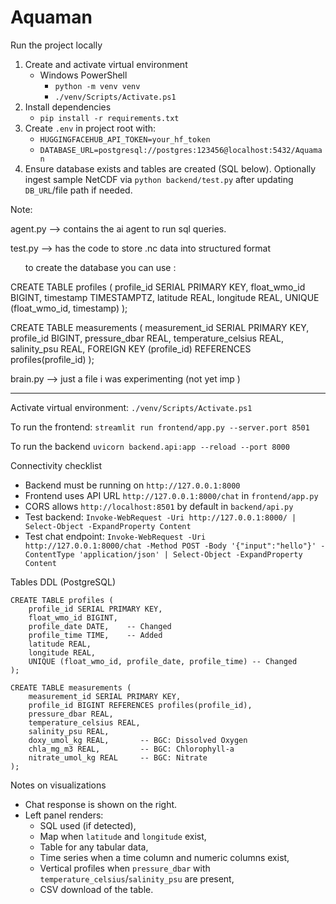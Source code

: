 # Aquaman

Run the project locally

1. Create and activate virtual environment
   - Windows PowerShell
     - `python -m venv venv`
     - `./venv/Scripts/Activate.ps1`
2. Install dependencies
   - `pip install -r requirements.txt`
3. Create `.env` in project root with:
   - `HUGGINGFACEHUB_API_TOKEN=your_hf_token`
   - `DATABASE_URL=postgresql://postgres:123456@localhost:5432/Aquaman`
4. Ensure database exists and tables are created (SQL below). Optionally ingest sample NetCDF via `python backend/test.py` after updating `DB_URL`/file path if needed.

Note: 

agent.py --> contains the ai agent to run sql queries.

test.py --> has the code to store .nc data into structured format
  <ul> to create the database you can use : </ul>
  CREATE TABLE profiles (
    profile_id SERIAL PRIMARY KEY, 
    float_wmo_id BIGINT,
    timestamp TIMESTAMPTZ, 
    latitude REAL,
    longitude REAL,
    UNIQUE (float_wmo_id, timestamp)
  );

  CREATE TABLE measurements (
      measurement_id SERIAL PRIMARY KEY, 
      profile_id BIGINT,
      pressure_dbar REAL,
      temperature_celsius REAL,
      salinity_psu REAL,
      FOREIGN KEY (profile_id) REFERENCES profiles(profile_id)
  );

brain.py --> just a file i was experimenting (not yet imp )

----------------------------------------------------------------------------------------

Activate virtual environment:
`./venv/Scripts/Activate.ps1`

To run the frontend:
`streamlit run frontend/app.py --server.port 8501`

To run the backend 
`uvicorn backend.api:app --reload --port 8000`

Connectivity checklist
- Backend must be running on `http://127.0.0.1:8000`
- Frontend uses API URL `http://127.0.0.1:8000/chat` in `frontend/app.py`
- CORS allows `http://localhost:8501` by default in `backend/api.py`
- Test backend: `Invoke-WebRequest -Uri http://127.0.0.1:8000/ | Select-Object -ExpandProperty Content`
- Test chat endpoint: `Invoke-WebRequest -Uri http://127.0.0.1:8000/chat -Method POST -Body '{"input":"hello"}' -ContentType 'application/json' | Select-Object -ExpandProperty Content`

Tables DDL (PostgreSQL)
```
CREATE TABLE profiles (
    profile_id SERIAL PRIMARY KEY,
    float_wmo_id BIGINT,
    profile_date DATE,    -- Changed
    profile_time TIME,    -- Added
    latitude REAL,
    longitude REAL,
    UNIQUE (float_wmo_id, profile_date, profile_time) -- Changed
);

CREATE TABLE measurements (
    measurement_id SERIAL PRIMARY KEY,
    profile_id BIGINT REFERENCES profiles(profile_id),
    pressure_dbar REAL,
    temperature_celsius REAL,
    salinity_psu REAL,
    doxy_umol_kg REAL,       -- BGC: Dissolved Oxygen
    chla_mg_m3 REAL,         -- BGC: Chlorophyll-a
    nitrate_umol_kg REAL     -- BGC: Nitrate
);
```

Notes on visualizations
- Chat response is shown on the right.
- Left panel renders:
  - SQL used (if detected),
  - Map when `latitude` and `longitude` exist,
  - Table for any tabular data,
  - Time series when a time column and numeric columns exist,
  - Vertical profiles when `pressure_dbar` with `temperature_celsius`/`salinity_psu` are present,
  - CSV download of the table.